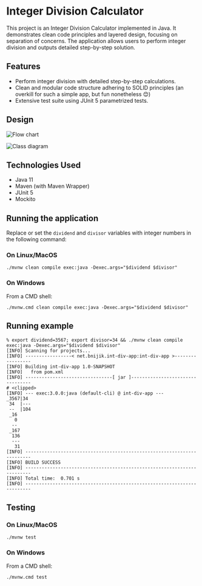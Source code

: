 # Integer Division Calculator

This project is an Integer Division Calculator implemented in Java. 
It demonstrates clean code principles and layered design, focusing on separation of concerns.
The application allows users to perform integer division and outputs detailed step-by-step solution.

## Features

- Perform integer division with detailed step-by-step calculations.
- Clean and modular code structure adhering to SOLID principles (an overkill for such a simple app, but fun nonetheless 😊)
- Extensive test suite using JUnit 5 parametrized tests.

## Design

![Flow chart](https://www.plantuml.com/plantuml/dsvg/ZPB1RiCW38RlF8LtIwJr1NAOEgsQr5CFMxKp2rwAH03Pfi-_qj6fKXgIKuZi__z-RBOicYIDJZt92KU4RvSmalMYT2-1uCX8AceIszkelS3U2mv8EtksR8D_ZR5M_WWkIVuYdMsFjTOtxVhaj0HQO_WUQDGYI4hbYB1vUP2i0tFvCUZDy_N4WTIqgsWhiJle2RNW7VmGaRGtt4m8hQgRPTpirI-aSiQAyrG7cnMN89H4_aR89I3av6GnySnqY-6CUlTvM3_j8kZWvxhOBokd_nKtIs-WLVEEXLVLtwXDgvPQbsRXWX_0_jN1b0RWOWCi6BdG10re1XQoVdWqgOmwSewthnkgBNgJHlSB)


![Class diagram](https://www.plantuml.com/plantuml/dsvg/hPJDYjmm3CVlVehqbcMsUO9bMMWeB6pPbXHwzjYQHE3OgIqFzADzzdgSrCcOpJP3vp1aehyY_IHBVd34BVbUiJVKGG_5NdaOB6fYGd7d2accUjG4BTWQZ-ZGwCOeJ-5PVtukVh2tHKF1loraa2LeUMvnniw6hzuGWgRPSa3hg1xzFdX5E2W8AceQfO-13hcgfzXFe5lgWiCJEhhBkGY6m7HVo8N1iLtAPMpFwGjIzpx-8x3bIcd9uORzObCd3dzjrRy-Ukm7jUpC4IoXuAg1WLjEouvqnk9te-bS51stnS2b32xDjtvlrFo5ytkoND0fCROwBwyStsvVVA2cszSwjwZMWJsYWBLQcr5EbMPkxxWINfsgAN1KPaiWVcMWX0LEi6Zfym2MQ-dA4tpuHSO9KgIWrIh0XBXR7Pdx50QMPhUMUqpT6mcgUY5So3NExt0-kfDLvhCU3pjjHeqj4jj5rnRoyIzlafGlJPHYgA1zMaOh8_NgEaVeR9Kpz2Jaz6durbYJckDEKAW9x84Bk62x0kZlQyzyujWqKf7WMkEKKczSkPZy_nVeWdxV_Qog2sy_jh6M67hxLSCsdKuCklLgO0-WfU_L7m00)


## Technologies Used

- Java 11
- Maven (with Maven Wrapper)
- JUnit 5
- Mockito


## Running the application
Replace or set the `dividend` and `divisor` variables with integer numbers in the following command:

### On Linux/MacOS

```shell
./mvnw clean compile exec:java -Dexec.args="$dividend $divisor"
```

### On Windows
From a CMD shell:

```shell
./mvnw.cmd clean compile exec:java -Dexec.args="$dividend $divisor"
```

## Running example
```shell
% export dividend=3567; export divisor=34 && ./mvnw clean compile exec:java -Dexec.args="$dividend $divisor"
[INFO] Scanning for projects...
[INFO] -----------------< net.bnijik.int-div-app:int-div-app >-----------------
[INFO] Building int-div-app 1.0-SNAPSHOT
[INFO]   from pom.xml
[INFO] --------------------------------[ jar ]---------------------------------
# <clipped>
[INFO] --- exec:3.0.0:java (default-cli) @ int-div-app ---
_3567|34
 34  |---
 --  |104
 _16
   0
  --
 _167
  136
  ---
   31
[INFO] ------------------------------------------------------------------------
[INFO] BUILD SUCCESS
[INFO] ------------------------------------------------------------------------
[INFO] Total time:  0.701 s
[INFO] ------------------------------------------------------------------------
```

## Testing

### On Linux/MacOS

```shell
./mvnw test
```

### On Windows

From a CMD shell:
```shell
./mvnw.cmd test
```